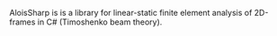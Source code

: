 AloisSharp is is a library for linear-static finite element analysis of 2D-frames in C# (Timoshenko beam theory).
